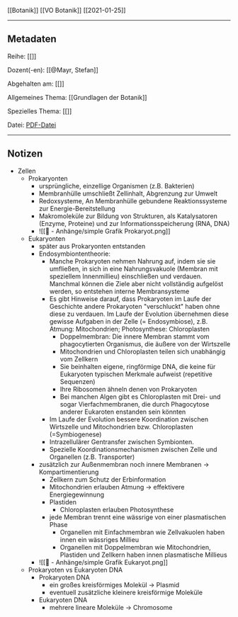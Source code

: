[[Botanik]] [[VO Botanik]] [[2021-01-25]]

---

## Metadaten

Reihe: [[]]

Dozent(-en): [[@Mayr, Stefan]]

Abgehalten am: [[]]

Allgemeines Thema: [[Grundlagen der Botanik]]

Spezielles Thema: [[]]

Datei: [PDF-Datei](zotero://open-pdf/0_PH2Q82N7)

---

## Notizen

- Zellen
	- Prokaryonten	
		- ursprüngliche, einzellige Organismen (z.B. Bakterien)
		- Membranhülle umschließt Zellinhalt, Abgrenzung zur Umwelt
		- Redoxsysteme, An Membranhülle gebundene Reaktionssysteme zur Energie-Bereitstellung
		- Makromoleküle zur Bildung von Strukturen, als Katalysatoren (Enzyme, Proteine) und zur Informationsspeicherung (RNA, DNA)
		- ![[📎 - Anhänge/simple Grafik Prokaryot.png]]
	- Eukaryonten
		- später aus Prokaryonten entstanden
		- Endosymbiontentheorie:
			- Manche Prokaryoten nehmen Nahrung auf, indem sie sie umfließen, in sich in eine Nahrungsvakuole (Membran mit speziellem Innenmillieu) einschließen und verdauen. Manchmal können die Ziele aber nicht vollständig aufgelöst werden, so entstehen interne Membransysteme
			- Es gibt Hinweise darauf,  dass Prokaryoten im Laufe der Geschichte andere Prokaryoten "verschluckt" haben ohne diese zu verdauen. Im Laufe der Evolution übernehmen diese gewisse Aufgaben in der Zelle (= Endosymbiose), z.B. Atmung: Mitochondrien; Photosynthese: Chloroplasten
				- Doppelmembran: Die innere Membran stammt vom phagocytierten Organismus, die äußere von der Wirtszelle
				- Mitochondrien und Chloroplasten teilen sich unabhängig vom Zellkern
				- Sie beinhalten eigene, ringförmige DNA, die keine für Eukaryoten typischen Merkmale aufweist (repetitive Sequenzen)
				- Ihre Ribosomen ähneln denen von Prokaryoten
				- Bei manchen Algen gibt es Chloroplasten mit Drei- und sogar Vierfachmembranen, die durch Phagocytose anderer Eukaroten enstanden sein könnten
			- Im Laufe der Evolution bessere Koordination zwischen Wirtszelle und Mitochondrien bzw. Chloroplasten (=Symbiogenese)
			- Intrazellulärer Gentransfer zwischen Symbionten.
			- Spezielle Koordinationsmechanismen zwischen Zelle und Organellen (z.B. Transporter)
		- zusätzlich zur Außenmembran noch innere Membranen -> Kompartimentierung
			- Zellkern zum Schutz der Erbinformation
			- Mitochondrien erlauben Atmung -> effektivere Energiegewinnung
			- Plastiden
				- Chloroplasten erlauben Photosynthese
			- jede Membran trennt eine wässrige von einer plasmatischen Phase
				- Organellen mit Einfachmembran wie Zellvakuolen haben innen ein wässriges Millieu
				- Organellen mit Doppelmembran wie Mitochondrien, Plastiden und Zellkern haben innen plasmatische Millieus 
		- ![[📎 - Anhänge/simple Grafik Eukaryot.png]]
	- Prokaryoten vs Eukaryoten DNA
		- Prokaryoten DNA
			- ein großes kreisförmiges Molekül -> Plasmid
			- eventuell zusätzliche kleinere kreisförmige Moleküle
		- Eukaryoten DNA
			- mehrere lineare Moleküle -> Chromosome